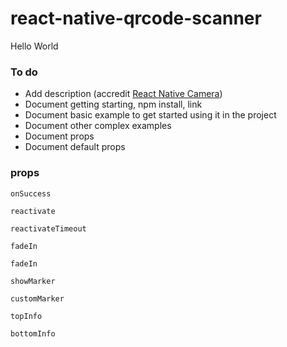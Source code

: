 # react-native-qrcode-scanner

Hello World

### To do
- Add description (accredit [React Native Camera](https://github.com/lwansbrough/react-native-camera))
- Document getting starting, npm install, link
- Document basic example to get started using it in the project
- Document other complex examples
- Document props
- Document default props


### props

`onSuccess`

`reactivate`

`reactivateTimeout`

`fadeIn`

`fadeIn`

`showMarker`

`customMarker`

`topInfo`

`bottomInfo`
